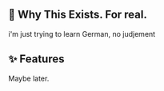 ## 🤔 Why This Exists. For real.

i'm just trying to learn German, no judjement

## ✨ Features

Maybe later.
